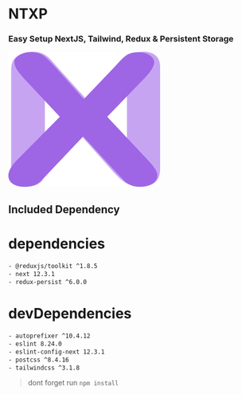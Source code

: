 # NTXP
### Easy Setup NextJS, Tailwind, Redux & Persistent Storage
![ntxp](image.png)


## Included Dependency

# dependencies
    - @reduxjs/toolkit ^1.8.5
    - next 12.3.1
    - redux-persist ^6.0.0
  
# devDependencies 
    - autoprefixer ^10.4.12
    - eslint 8.24.0
    - eslint-config-next 12.3.1
    - postcss ^8.4.16
    - tailwindcss ^3.1.8


> dont forget run `npm install`

